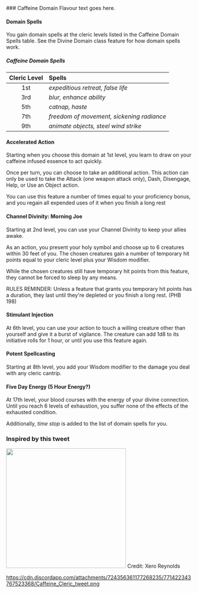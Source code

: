 <div class="phb">
### Caffeine Domain
Flavour text goes here.

#### Domain Spells
You gain domain spells at the cleric levels listed in the Caffeine Domain Spells table. See the Divine Domain class feature for how domain spells work.

##### Caffeine Domain Spells
| Cleric Level | Spells |
|:----:|:-------------|
| 1st  | *expeditious retreat, false life* |
| 3rd  | *blur, enhance ability* |
| 5th  | *catnap, haste* |
| 7th  | *freedom of movement, sickening radiance* |
| 9th  | *animate objects, steel wind strike* |

#### Accelerated Action
Starting when you choose this domain at 1st level, you learn to draw on your caffeine infused essence to act quickly. 

Once per turn, you can choose to take an additional action. This action can only be used to take the Attack (one weapon attack only), Dash, Disengage, Help, or Use an Object action.

You can use this feature a number of times equal to your proficiency bonus, and you regain all expended uses of it when you finish a long rest

#### Channel Divinity: Morning Joe
Starting at 2nd level, you can use your Channel Divinity to keep your allies awake.

As an action, you present your holy symbol and choose up to 6 creatures within 30 feet of you. The chosen creatures gain a number of temporary hit points equal to your cleric level plus your Wisdom modifier.

While the chosen creatures still have temporary hit points from this feature, they cannot be forced to sleep by any means.

RULES REMINDER: Unless a feature that grants you temporary hit points has a duration, they last until they're depleted or you finish a long rest. (PHB 198)

#### Stimulant Injection
At 6th level, you can use your action to touch a willing creature other than yourself and give it a burst of vigilance. The creature can add 1d8 to its initiative rolls for 1 hour, or until you use this feature again.

#### Potent Spellcasting
Starting at 8th level, you add your Wisdom modifier to the damage you deal with any cleric cantrip.

#### Five Day Energy (5 Hour Energy?)
At 17th level, your blood courses with the energy of your divine connection. Until you reach 6 levels of exhaustion, you suffer none of the effects of the exhausted condition. 

Additionally, *time stop* is added to the list of domain spells for you.

<!---

### Potential feature names
Fuel the body, fuel the brain, fuel the soul

brain fuel

body fuel

soul fuel

Pick-Me-Up

--->

### Inspired by this tweet
<img 
  src='https://cdn.discordapp.com/attachments/724356361177268235/771422343767523368/Caffeine_Cleric_tweet.png' 
  style='width:325px' />
Credit: Xero Reynolds

https://cdn.discordapp.com/attachments/724356361177268235/771422343767523368/Caffeine_Cleric_tweet.png